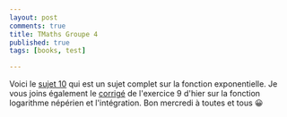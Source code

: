 ```yaml
---
layout: post
comments: true
title: TMaths Groupe 4
published: true
tags: [books, test]

---
```


Voici le [sujet 10](https://github.com/raveluz/raveluz.github.io/blob/master/pdf/Jour10.pdf) qui est un sujet complet sur la fonction exponentielle.
Je vous joins également le [corrigé](https://github.com/raveluz/raveluz.github.io/blob/master/pdf/Correction.Jour9.pdf) de l'exercice 9 d'hier sur la fonction logarithme népérien et l'intégration. Bon mercredi à toutes et tous :grinning:

